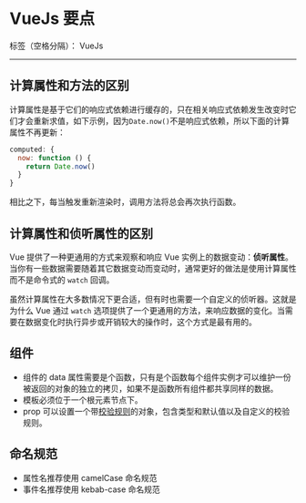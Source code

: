 # VueJs 要点

标签（空格分隔）： VueJs

---

## 计算属性和方法的区别

计算属性是基于它们的响应式依赖进行缓存的，只在相关响应式依赖发生改变时它们才会重新求值，如下示例，因为`Date.now()`不是响应式依赖，所以下面的计算属性不再更新：

```javascript
computed: {
  now: function () {
    return Date.now()
  }
}
```

相比之下，每当触发重新渲染时，调用方法将总会再次执行函数。

## 计算属性和侦听属性的区别

Vue 提供了一种更通用的方式来观察和响应 Vue 实例上的数据变动：**侦听属性**。当你有一些数据需要随着其它数据变动而变动时，通常更好的做法是使用计算属性而不是命令式的 `watch` 回调。

虽然计算属性在大多数情况下更合适，但有时也需要一个自定义的侦听器。这就是为什么 Vue 通过 `watch` 选项提供了一个更通用的方法，来响应数据的变化。当需要在数据变化时执行异步或开销较大的操作时，这个方式是最有用的。

## 组件

- 组件的 data 属性需要是个函数，只有是个函数每个组件实例才可以维护一份被返回的对象的独立的拷贝，如果不是函数所有组件都共享同样的数据。
- 模板必须位于一个根元素节点下。
- prop 可以设置一个带[校验规则](https://vuejs.bootcss.com/guide/components-props.html#Prop-验证)的对象，包含类型和默认值以及自定义的校验规则。

## 命名规范

- 属性名推荐使用 camelCase 命名规范
- 事件名推荐使用 kebab-case 命名规范
